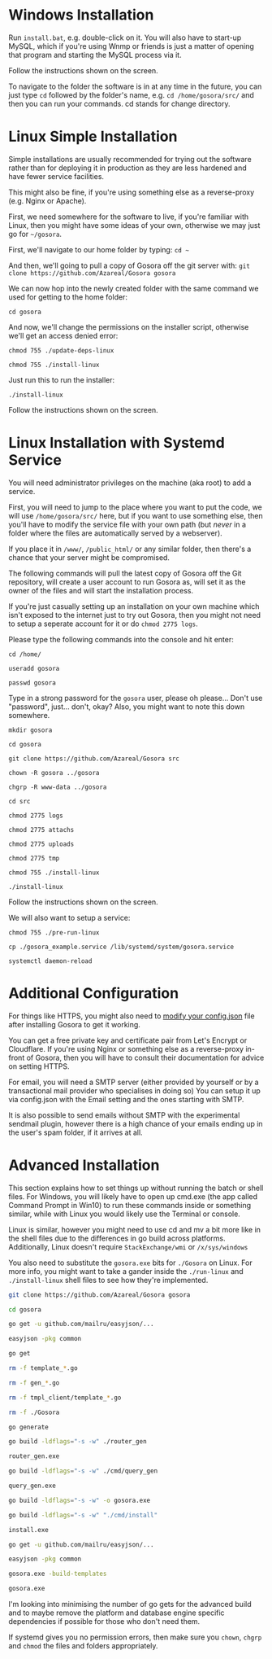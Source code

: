 # Windows Installation

Run `install.bat`, e.g. double-click on it. You will also have to start-up MySQL, which if you're using Wnmp or friends is just a matter of opening that program and starting the MySQL process via it.

Follow the instructions shown on the screen.

To navigate to the folder the software is in at any time in the future, you can just type `cd` followed by the folder's name, e.g. `cd /home/gosora/src/` and then you can run your commands. cd stands for change directory.


# Linux Simple Installation

Simple installations are usually recommended for trying out the software rather than for deploying it in production as they are less hardened and have fewer service facilities.

This might also be fine, if you're using something else as a reverse-proxy (e.g. Nginx or Apache).

First, we need somewhere for the software to live, if you're familiar with Linux, then you might have some ideas of your own, otherwise we may just go for `~/gosora`.

First, we'll navigate to our home folder by typing: `cd ~`

And then, we'll going to pull a copy of Gosora off the git server with: `git clone https://github.com/Azareal/Gosora gosora`

We can now hop into the newly created folder with the same command we used for getting to the home folder:

`cd gosora`

And now, we'll change the permissions on the installer script, otherwise we'll get an access denied error:

`chmod 755 ./update-deps-linux`

`chmod 755 ./install-linux`

Just run this to run the installer:

`./install-linux`

Follow the instructions shown on the screen.


# Linux Installation with Systemd Service

You will need administrator privileges on the machine (aka root) to add a service.

First, you will need to jump to the place where you want to put the code, we will use `/home/gosora/src/` here, but if you want to use something else, then you'll have to modify the service file with your own path (but *never* in a folder where the files are automatically served by a webserver).

If you place it in `/www/`, `/public_html/` or any similar folder, then there's a chance that your server might be compromised.

The following commands will pull the latest copy of Gosora off the Git repository, will create a user account to run Gosora as, will set it as the owner of the files and will start the installation process.

If you're just casually setting up an installation on your own machine which isn't exposed to the internet just to try out Gosora, then you might not need to setup a seperate account for it or do `chmod 2775 logs`.

Please type the following commands into the console and hit enter:

`cd /home/`

`useradd gosora`

`passwd gosora`

Type in a strong password for the `gosora` user, please oh please... Don't use "password", just... don't, okay? Also, you might want to note this down somewhere.

`mkdir gosora`

`cd gosora`

`git clone https://github.com/Azareal/Gosora src`

`chown -R gosora ../gosora`

`chgrp -R www-data ../gosora`

`cd src`

`chmod 2775 logs`

`chmod 2775 attachs`

`chmod 2775 uploads`

`chmod 2775 tmp`

`chmod 755 ./install-linux`

`./install-linux`

Follow the instructions shown on the screen.

We will also want to setup a service:

`chmod 755 ./pre-run-linux`

`cp ./gosora_example.service /lib/systemd/system/gosora.service`

`systemctl daemon-reload`


# Additional Configuration

For things like HTTPS, you might also need to [modify your config.json](https://github.com/Azareal/Gosora/blob/master/docs/configuration.md) file after installing Gosora to get it working.

You can get a free private key and certificate pair from Let's Encrypt or Cloudflare.
If you're using Nginx or something else as a reverse-proxy in-front of Gosora, then you will have to consult their documentation for advice on setting HTTPS.


For email, you will need a SMTP server (either provided by yourself or by a transactional mail provider who specialises in doing so)
 You can setup it up via config.json with the Email setting and the ones starting with SMTP.

It is also possible to send emails without SMTP with the experimental sendmail plugin, however there is a high chance of your emails ending up in the user's spam folder, if it arrives at all.


# Advanced Installation

This section explains how to set things up without running the batch or shell files. For Windows, you will likely have to open up cmd.exe (the app called Command Prompt in Win10) to run these commands inside or something similar, while with Linux you would likely use the Terminal or console.

Linux is similar, however you might need to use cd and mv a bit more like in the shell files due to the differences in go build across platforms. Additionally, Linux doesn't require `StackExchange/wmi` or `/x/sys/windows`

You also need to substitute the `gosora.exe` bits for `./Gosora` on Linux. For more info, you might want to take a gander inside the `./run-linux` and `./install-linux` shell files to see how they're implemented.

```bash
git clone https://github.com/Azareal/Gosora gosora

cd gosora

go get -u github.com/mailru/easyjson/...

easyjson -pkg common

go get

rm -f template_*.go

rm -f gen_*.go

rm -f tmpl_client/template_*.go

rm -f ./Gosora

go generate

go build -ldflags="-s -w" ./router_gen

router_gen.exe

go build -ldflags="-s -w" ./cmd/query_gen

query_gen.exe

go build -ldflags="-s -w" -o gosora.exe

go build -ldflags="-s -w" "./cmd/install"

install.exe

go get -u github.com/mailru/easyjson/...

easyjson -pkg common

gosora.exe -build-templates

gosora.exe
```

I'm looking into minimising the number of go gets for the advanced build and to maybe remove the platform and database engine specific dependencies if possible for those who don't need them.

If systemd gives you no permission errors, then make sure you `chown`, `chgrp` and `chmod` the files and folders appropriately.
